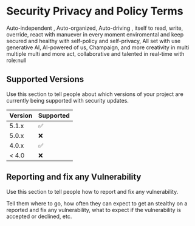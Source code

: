 # Security Privacy and Policy Terms
Auto-independent , Auto-organized, Auto-driving , itself to read, write, override, react with manuever in every moment enviromental
and keep secured and healthy with self-policy and self-privacy, All set with use generative AI, AI-powered of us, Champaign, and more creativity in multi multiple multi and more act, collaborative and talented in real-time with role:null

## Supported Versions

Use this section to tell people about which versions of your project are
currently being supported with security updates.

| Version | Supported          |
| ------- | ------------------ |
| 5.1.x   | :white_check_mark: |
| 5.0.x   | :x:                |
| 4.0.x   | :white_check_mark: |
| < 4.0   | :x:                |

## Reporting and fix any Vulnerability

Use this section to tell people how to report and fix any vulnerability.

Tell them where to go, how often they can expect to get an stealthy on a
reported and fix any vulnerability, what to expect if the vulnerability is accepted or
declined, etc.
